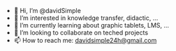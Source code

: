 - 👋 Hi, I’m @davidSimple
- 👀 I’m interested in knowledge transfer, didactic, ...
- 🌱 I’m currently learning about graphic tablets, LMS, ...
- 💞️ I’m looking to collaborate on teched projects
- 📫 How to reach me: davidsimple24h@gmail.com

<!---
davidSimple/davidSimple is a ✨ special ✨ repository because its `README.md` (this file) appears on your GitHub profile.
You can click the Preview link to take a look at your changes.
--->

